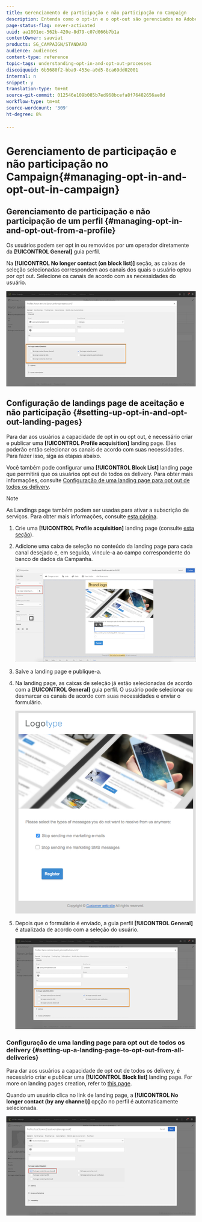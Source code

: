 ```yaml
---
title: Gerenciamento de participação e não participação no Campaign
description: Entenda como o opt-in e o opt-out são gerenciados no Adobe Campaign.
page-status-flag: never-activated
uuid: aa1801ec-562b-420e-8d79-c07d066b7b1a
contentOwner: sauviat
products: SG_CAMPAIGN/STANDARD
audience: audiences
content-type: reference
topic-tags: understanding-opt-in-and-opt-out-processes
discoiquuid: 6b5680f2-bba9-453e-a0d5-8ca69dd02001
internal: n
snippet: y
translation-type: tm+mt
source-git-commit: 012546e109b085b7ed968bcefa8f76482656ae0d
workflow-type: tm+mt
source-wordcount: '309'
ht-degree: 8%

---
```



# Gerenciamento de participação e não participação no Campaign{#managing-opt-in-and-opt-out-in-campaign}

## Gerenciamento de participação e não participação de um perfil {#managing-opt-in-and-opt-out-from-a-profile}

Os usuários podem ser opt in ou removidos por um operador diretamente da **[!UICONTROL General]** guia perfil.

Na **[!UICONTROL No longer contact (on block list)]** seção, as caixas de seleção selecionadas correspondem aos canais dos quais o usuário optou por opt out. Selecione os canais de acordo com as necessidades do usuário.

![](assets/optin_landingpage_3.png)

## Configuração de landings page de aceitação e não participação {#setting-up-opt-in-and-opt-out-landing-pages}

Para dar aos usuários a capacidade de opt in ou opt out, é necessário criar e publicar uma **[!UICONTROL Profile acquisition]** landing page. Eles poderão então selecionar os canais de acordo com suas necessidades. Para fazer isso, siga as etapas abaixo.

Você também pode configurar uma **[!UICONTROL Block List]** landing page que permitirá que os usuários opt out de todos os delivery. Para obter mais informações, consulte [Configuração de uma landing page para opt out de todos os delivery](#setting-up-a-landing-page-to-opt-out-from-all-deliveries).

>[!NOTE]
>
>As Landings page também podem ser usadas para ativar a subscrição de serviços. Para obter mais informações, consulte [esta página](../../channels/using/configuring-landing-page.md#linking-a-landing-page-to-a-service).

1. Crie uma **[!UICONTROL Profile acquisition]** landing page (consulte [esta seção](../../channels/using/getting-started-with-landing-pages.md)).
1. Adicione uma caixa de seleção no conteúdo da landing page para cada canal desejado e, em seguida, vincule-a ao campo correspondente do banco de dados da Campanha.

   ![](assets/optin_landingpage_1.png)

1. Salve a landing page e publique-a.
1. Na landing page, as caixas de seleção já estão selecionadas de acordo com a **[!UICONTROL General]** guia perfil. O usuário pode selecionar ou desmarcar os canais de acordo com suas necessidades e enviar o formulário.

   ![](assets/optin_landingpage_2.png)

1. Depois que o formulário é enviado, a guia perfil **[!UICONTROL General]** é atualizada de acordo com a seleção do usuário.

   ![](assets/optin_landingpage_3.png)

### Configuração de uma landing page para opt out de todos os delivery {#setting-up-a-landing-page-to-opt-out-from-all-deliveries}

Para dar aos usuários a capacidade de opt out de todos os delivery, é necessário criar e publicar uma **[!UICONTROL Block list]** landing page. For more on landing pages creation, refer to [this page](../../channels/using/getting-started-with-landing-pages.md).

Quando um usuário clica no link de landing page, a **[!UICONTROL No longer contact (by any channel)]** opção no perfil é automaticamente selecionada.

![](assets/blocklisting_allchannels.png)

